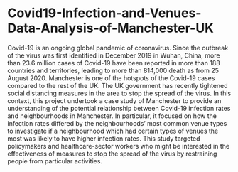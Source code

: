# Covid19-Infection-and-Venues-Data-Analysis-of-Manchester-UK
Covid-19 is an ongoing global pandemic of coronavirus. Since the outbreak of the virus was first identified in December 2019 in Wuhan, China, more than 23.6 million cases of Covid-19 have been reported in more than 188 countries and territories, leading to more than 814,000 death as from 25 August 2020.
Manchester is one of the hotspots of the Covid-19 cases compared to the rest of the UK. The UK government has recently tightened social distancing measures in the area to stop the spread of the virus.
In this context, this project undertook a case study of Manchester to provide an understanding of the potential relationship between Covid-19 infection rates and neighbourhoods in Manchester. In particular, it focused on how the infection rates differed by the neighbourhoods’ most common venue types to investigate if a neighbourhood which had certain types of venues the most was likely to have higher infection rates. This study targeted policymakers and healthcare-sector workers who might be interested in the effectiveness of measures to stop the spread of the virus by restraining people from particular activities.
